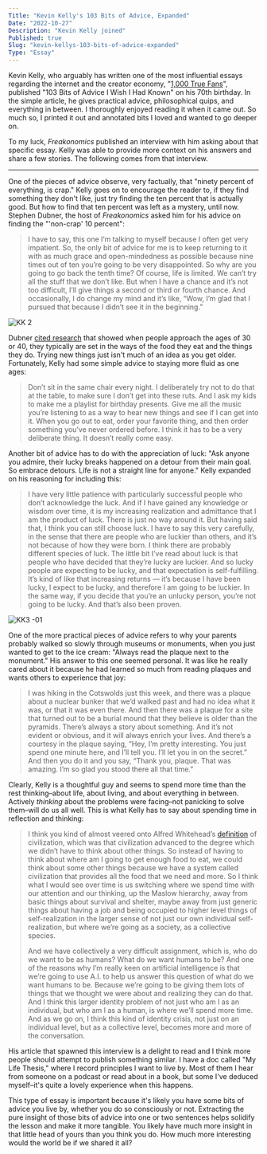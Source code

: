 ```yaml
---
Title: "Kevin Kelly's 103 Bits of Advice, Expanded"
Date: "2022-10-27"
Description: "Kevin Kelly joined"
Published: true
Slug: "kevin-kellys-103-bits-of-advice-expanded"
Type: "Essay"
---
```

Kevin Kelly, who arguably has written one of the most influential essays regarding the internet and the creator economy, "[1,000 True Fans](https://kk.org/thetechnium/1000-true-fans/)", published "103 Bits of Advice I Wish I Had Known" on his 70th birthday. In the simple article, he gives practical advice, philosophical quips, and everything in between. I thoroughly enjoyed reading it when it came out. So much so, I printed it out and annotated bits I loved and wanted to go deeper on.

To my luck, *Freakonomics* published an interview with him asking about that specific essay. Kelly was able to provide more context on his answers and share a few stories. The following comes from that interview.

---

One of the pieces of advice observe, very factually, that "ninety percent of everything, is crap." Kelly goes on to encourage the reader to, if they find something they don't like, just try finding the ten percent that is actually good. But how to find that ten percent was left as a mystery, until now. Stephen Dubner, the host of *Freakonomics* asked him for his advice on finding the "'non-crap' 10 percent":

> I have to say, this one I’m talking to myself because I often get very impatient. So, the only bit of advice for me is to keep returning to it with as much grace and open-mindedness as possible because nine times out of ten you’re going to be very disappointed. So why are you going to go back the tenth time? Of course, life is limited. We can’t try all the stuff that we don’t like. But when I have a chance and it’s not too difficult, I’ll give things a second or third or fourth chance. And occasionally, I do change my mind and it’s like, “Wow, I’m glad that I pursued that because I didn’t see it in the beginning.”

![KK 2](//images.ctfassets.net/nk2hkdvz2uym/6Dlvh9t1OYyyGdcu3zj99p/c7bc5ef7918a136aa7515df610ebefd9/KK_2.png)

Dubner [cited research](https://www.newyorker.com/magazine/1998/03/30/open-season-2) that showed when people approach the ages of 30 or 40, they typically are set in the ways of the food they eat and the things they do. Trying new things just isn't much of an idea as you get older. Fortunately, Kelly had some simple advice to staying more fluid as one ages:

> Don’t sit in the same chair every night. I deliberately try not to do that at the table, to make sure I don’t get into these ruts. And I ask my kids to make me a playlist for birthday presents. Give me all the music you’re listening to as a way to hear new things and see if I can get into it. When you go out to eat, order your favorite thing, and then order something you’ve never ordered before. I think it has to be a very deliberate thing. It doesn’t really come easy.

Another bit of advice has to do with the appreciation of luck: "Ask anyone you admire, their lucky breaks happened on a detour from their main goal. So embrace detours. Life is not a straight line for anyone." Kelly expanded on his reasoning for including this:

> I have very little patience with particularly successful people who don’t acknowledge the luck. And if I have gained any knowledge or wisdom over time, it is my increasing realization and admittance that I am the product of luck. There is just no way around it. But having said that, I think you can still choose luck. I have to say this very carefully, in the sense that there are people who are luckier than others, and it’s not because of how they were born. I think there are probably different species of luck. The little bit I’ve read about luck is that people who have decided that they’re lucky are luckier. And so lucky people are expecting to be lucky, and that expectation is self-fulfilling. It’s kind of like that increasing returns — it’s because I have been lucky, I expect to be lucky, and therefore I am going to be luckier. In the same way, if you decide that you’re an unlucky person, you’re not going to be lucky. And that’s also been proven.

![KK3 -01](//images.ctfassets.net/nk2hkdvz2uym/3qE9UddGwZIb4lmfGcov35/0ecae2091ef8adb9a52593890a1db2db/KK3_-01.png)

One of the more practical pieces of advice refers to why your parents probably walked so slowly through museums or monuments, when you just wanted to get to the ice cream: "Always read the plaque next to the monument." His answer to this one seemed personal. It was like he really cared about it because he had learned so much from reading plaques and wants others to experience that joy:

> I was hiking in the Cotswolds just this week, and there was a plaque about a nuclear bunker that we’d walked past and had no idea what it was, or that it was even there. And then there was a plaque for a site that turned out to be a burial mound that they believe is older than the pyramids. There’s always a story about something. And it’s not evident or obvious, and it will always enrich your lives. And there’s a courtesy in the plaque saying, “Hey, I’m pretty interesting. You just spend one minute here, and I’ll tell you. I’ll let you in on the secret.” And then you do it and you say, “Thank you, plaque. That was amazing. I’m so glad you stood there all that time.”

Clearly, Kelly is a thoughtful guy and seems to spend more time than the rest thinking–about life, about living, and about everything in between. Actively *thinking* about the problems were facing–not panicking to solve them–will do us all well. This is what Kelly has to say about spending time in reflection and thinking:

> I think you kind of almost veered onto Alfred Whitehead’s [definition](https://www.gutenberg.org/files/41568/41568-pdf.pdf) of civilization, which was that civilization advanced to the degree which we didn’t have to think about other things. So instead of having to think about where am I going to get enough food to eat, we could think about some other things because we have a system called civilization that provides all the food that we need and more. So I think what I would see over time is us switching where we spend time with our attention and our thinking, up the Maslow hierarchy, away from basic things about survival and shelter, maybe away from just generic things about having a job and being occupied to higher level things of self-realization in the larger sense of not just our own individual self-realization, but where we’re going as a society, as a collective species.
> 
> And we have collectively a very difficult assignment, which is, who do we want to be as humans? What do we want humans to be? And one of the reasons why I’m really keen on artificial intelligence is that we’re going to use A.I. to help us answer this question of what do we want humans to be. Because we’re going to be giving them lots of things that we thought we were about and realizing they can do that. And I think this larger identity problem of not just who am I as an individual, but who am I as a human, is where we’ll spend more time. And as we go on, I think this kind of identity crisis, not just on an individual level, but as a collective level, becomes more and more of the conversation.

His article that spawned this interview is a delight to read and I think more people should attempt to publish something similar. I have a doc called "My Life Thesis," where I record principles I want to live by. Most of them I hear from someone on a podcast or read about in a book, but some I've deduced myself–it's quite a lovely experience when this happens.

This type of essay is important because it's likely you have some bits of advice you live by, whether you do so consciously or not. Extracting the pure insight of those bits of advice into one or two sentences helps solidify the lesson and make it more tangible. You likely have much more insight in that little head of yours than you think you do. How much more interesting would the world be if we shared it all?